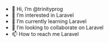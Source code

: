 - 👋 Hi, I’m @trinityprog
- 👀 I’m interested in Laravel
- 🌱 I’m currently learning Laravel
- 💞️ I’m looking to collaborate on Laravel
- 📫 How to reach me Laravel

<!---
trinityprog/trinityprog is a ✨ special ✨ repository because its `README.md` (this file) appears on your GitHub profile.
You can click the Preview link to take a look at your changes.
--->
